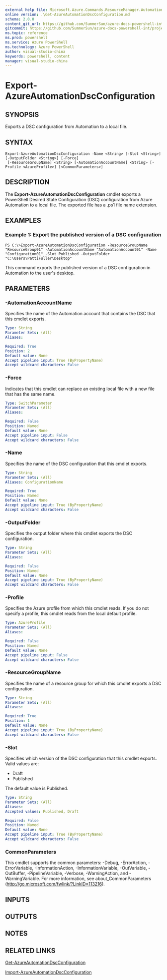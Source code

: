 ```yaml
---
external help file: Microsoft.Azure.Commands.ResourceManager.Automation.dll-Help.xml
online version: .\Get-AzureAutomationDscConfiguration.md
schema: 2.0.0
content_git_url: https://github.com/SummerSun/azure-docs-powershell-int/projects/azure-docs-powershell-int/azureps-cmdlets-docs/ResourceManager/AzureRM.Automation/v0.9.8/CmdletMDs/Export-AzureAutomationDscConfiguration.md
gitcommit: https://github.com/SummerSun/azure-docs-powershell-int/projects/azure-docs-powershell-int/azureps-cmdlets-docs/ResourceManager/AzureRM.Automation/v0.9.8/CmdletMDs/Export-AzureAutomationDscConfiguration.md
ms.topic: reference
ms.prod: powershell
ms.service: Azure PowerShell
ms.technology: Azure PowerShell
author: visual-studio-china
keywords: powershell, content
manager: visual-studio-china
---
```


# Export-AzureAutomationDscConfiguration

## SYNOPSIS
Exports a DSC configuration from Automation to a local file.

## SYNTAX

```
Export-AzureAutomationDscConfiguration -Name <String> [-Slot <String>] [-OutputFolder <String>] [-Force]
 [-ResourceGroupName] <String> [-AutomationAccountName] <String> [-Profile <AzureProfile>] [<CommonParameters>]
```

## DESCRIPTION
The **Export-AzureAutomationDscConfiguration** cmdlet exports a PowerShell Desired State Configuration (DSC) configuration from Azure Automation to a local file.
The exported file has a .ps1 file name extension.

## EXAMPLES

### Example 1: Export the published version of a DSC configuration
```
PS C:\>Export-AzureAutomationDscConfiguration -ResourceGroupName "ResourceGroup01" -AutomationAccountName "AutomationAccount01" -Name "Configuration01" -Slot Published -OutputFolder "C:\Users\PattiFuller\Desktop"
```

This command exports the published version of a DSC configuration in Automation to the user's desktop.

## PARAMETERS

### -AutomationAccountName
Specifies the name of the Automation account that contains the DSC that this cmdlet exports.

```yaml
Type: String
Parameter Sets: (All)
Aliases: 

Required: True
Position: 2
Default value: None
Accept pipeline input: True (ByPropertyName)
Accept wildcard characters: False
```

### -Force
Indicates that this cmdlet can replace an existing local file with a new file that has the same name.

```yaml
Type: SwitchParameter
Parameter Sets: (All)
Aliases: 

Required: False
Position: Named
Default value: None
Accept pipeline input: False
Accept wildcard characters: False
```

### -Name
Specifies the name of the DSC configuration that this cmdlet exports.

```yaml
Type: String
Parameter Sets: (All)
Aliases: ConfigurationName

Required: True
Position: Named
Default value: None
Accept pipeline input: True (ByPropertyName)
Accept wildcard characters: False
```

### -OutputFolder
Specifies the output folder where this cmdlet exports the DSC configuration.

```yaml
Type: String
Parameter Sets: (All)
Aliases: 

Required: False
Position: Named
Default value: None
Accept pipeline input: True (ByPropertyName)
Accept wildcard characters: False
```

### -Profile
Specifies the Azure profile from which this cmdlet reads.
If you do not specify a profile, this cmdlet reads from the local default profile.

```yaml
Type: AzureProfile
Parameter Sets: (All)
Aliases: 

Required: False
Position: Named
Default value: None
Accept pipeline input: False
Accept wildcard characters: False
```

### -ResourceGroupName
Specifies the name of a resource group for which this cmdlet exports a DSC configuration.

```yaml
Type: String
Parameter Sets: (All)
Aliases: 

Required: True
Position: 1
Default value: None
Accept pipeline input: True (ByPropertyName)
Accept wildcard characters: False
```

### -Slot
Specifies which version of the DSC configuration that this cmdlet exports.
Valid values are: 

- Draft 
- Published 

The default value is Published.

```yaml
Type: String
Parameter Sets: (All)
Aliases: 
Accepted values: Published, Draft

Required: False
Position: Named
Default value: None
Accept pipeline input: True (ByPropertyName)
Accept wildcard characters: False
```

### CommonParameters
This cmdlet supports the common parameters: -Debug, -ErrorAction, -ErrorVariable, -InformationAction, -InformationVariable, -OutVariable, -OutBuffer, -PipelineVariable, -Verbose, -WarningAction, and -WarningVariable. For more information, see about_CommonParameters (http://go.microsoft.com/fwlink/?LinkID=113216).

## INPUTS

## OUTPUTS

## NOTES

## RELATED LINKS

[Get-AzureAutomationDscConfiguration](.\Get-AzureAutomationDscConfiguration.md)

[Import-AzureAutomationDscConfiguration](.\Import-AzureAutomationDscConfiguration.md)


